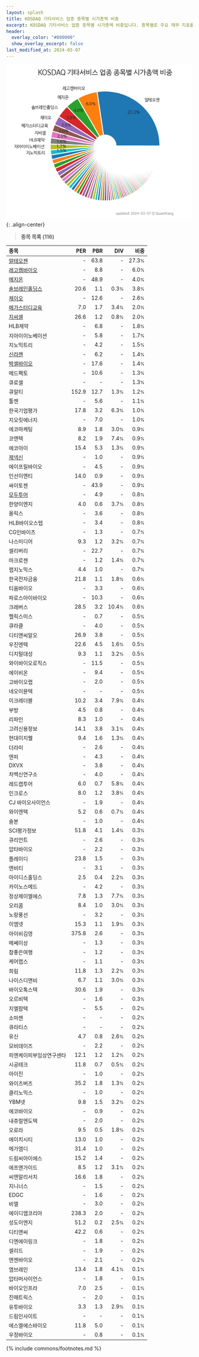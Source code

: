 ```yaml
---
layout: splash
title: KOSDAQ 기타서비스 업종 종목별 시가총액 비중
excerpt: KOSDAQ 기타서비스 업종 종목별 시가총액 비중입니다. 종목별로 주요 재무 지표를 함께 표시합니다.
header:
  overlay_color: "#800000"
  show_overlay_excerpt: false
last_modified_at: 2024-03-07
---
```



![KOSDAQ 기타서비스 업종 종목별 시가총액 비중](/stats/sector/images/kosdaq_업종_기타서비스_종목.png){: .align-center}


> **종목 목록 (116)**<a id="list"></a>

| **종목** | **PER** | **PBR** | **DIV** | **비중** |
| :------- | ------: | ------: | ------: | -------: |
| [알테오젠](/196170/) | - | 63.8 | - | 27.3<small>%</small> |
| [레고켐바이오](/141080/) | - | 8.8 | - | 6.0<small>%</small> |
| [메지온](/140410/) | - | 48.9 | - | 4.0<small>%</small> |
| [솔브레인홀딩스](/036830/) | 20.6 | 1.1 | 0.3<small>%</small> | 3.8<small>%</small> |
| [제이오](/418550/) | - | 12.6 | - | 2.6<small>%</small> |
| [메가스터디교육](/215200/) | 7.0 | 1.7 | 3.4<small>%</small> | 2.0<small>%</small> |
| [지씨셀](/144510/) | 26.6 | 1.2 | 0.8<small>%</small> | 2.0<small>%</small> |
| HLB제약 | - | 6.8 | - | 1.8<small>%</small> |
| 지아이이노베이션 | - | 5.8 | - | 1.7<small>%</small> |
| 지노믹트리 | - | 4.2 | - | 1.5<small>%</small> |
| [신라젠](/215600/) | - | 6.2 | - | 1.4<small>%</small> |
| [박셀바이오](/323990/) | - | 17.6 | - | 1.4<small>%</small> |
| 메드팩토 | - | 10.6 | - | 1.3<small>%</small> |
| 큐로셀 | - | - | - | 1.3<small>%</small> |
| 큐알티 | 152.9 | 12.7 | 1.3<small>%</small> | 1.2<small>%</small> |
| 툴젠 | - | 5.6 | - | 1.1<small>%</small> |
| 한국기업평가 | 17.8 | 3.2 | 6.3<small>%</small> | 1.0<small>%</small> |
| 지오릿에너지 | - | 7.0 | - | 1.0<small>%</small> |
| 에코마케팅 | 8.9 | 1.8 | 3.0<small>%</small> | 0.9<small>%</small> |
| 코엔텍 | 8.2 | 1.9 | 7.4<small>%</small> | 0.9<small>%</small> |
| 에코아이 | 15.4 | 5.3 | 1.3<small>%</small> | 0.9<small>%</small> |
| [제넥신](/095700/) | - | 1.0 | - | 0.9<small>%</small> |
| 에이프릴바이오 | - | 4.5 | - | 0.9<small>%</small> |
| 인선이엔티 | 14.0 | 0.9 | - | 0.9<small>%</small> |
| 싸이토젠 | - | 43.9 | - | 0.9<small>%</small> |
| [모두투어](/080160/) | - | 4.9 | - | 0.8<small>%</small> |
| 한양이엔지 | 4.0 | 0.6 | 3.7<small>%</small> | 0.8<small>%</small> |
| 올릭스 | - | 3.6 | - | 0.8<small>%</small> |
| HLB바이오스텝 | - | 3.4 | - | 0.8<small>%</small> |
| CG인바이츠 | - | 1.3 | - | 0.7<small>%</small> |
| 나스미디어 | 9.3 | 1.2 | 3.2<small>%</small> | 0.7<small>%</small> |
| 셀리버리 | - | 22.7 | - | 0.7<small>%</small> |
| 마크로젠 | - | 1.2 | 1.4<small>%</small> | 0.7<small>%</small> |
| 랩지노믹스 | 4.4 | 1.0 | - | 0.7<small>%</small> |
| 한국전자금융 | 21.8 | 1.1 | 1.8<small>%</small> | 0.6<small>%</small> |
| 티움바이오 | - | 3.3 | - | 0.6<small>%</small> |
| 파로스아이바이오 | - | 10.3 | - | 0.6<small>%</small> |
| 크레버스 | 28.5 | 3.2 | 10.4<small>%</small> | 0.6<small>%</small> |
| 헬릭스미스 | - | 0.7 | - | 0.5<small>%</small> |
| 큐라클 | - | 4.0 | - | 0.5<small>%</small> |
| 디티앤씨알오 | 26.9 | 3.8 | - | 0.5<small>%</small> |
| 우진엔텍 | 22.6 | 4.5 | 1.6<small>%</small> | 0.5<small>%</small> |
| 디지털대성 | 9.3 | 1.1 | 3.2<small>%</small> | 0.5<small>%</small> |
| 와이바이오로직스 | - | 11.5 | - | 0.5<small>%</small> |
| 에이비온 | - | 9.4 | - | 0.5<small>%</small> |
| 고바이오랩 | - | 2.0 | - | 0.5<small>%</small> |
| 네오이뮨텍 | - | - | - | 0.5<small>%</small> |
| 이크레더블 | 10.2 | 3.4 | 7.9<small>%</small> | 0.4<small>%</small> |
| 부방 | 4.5 | 0.8 | - | 0.4<small>%</small> |
| 리파인 | 8.3 | 1.0 | - | 0.4<small>%</small> |
| 고려신용정보 | 14.1 | 3.8 | 3.1<small>%</small> | 0.4<small>%</small> |
| 현대이지웰 | 9.4 | 1.6 | 1.3<small>%</small> | 0.4<small>%</small> |
| 더라미 | - | 2.6 | - | 0.4<small>%</small> |
| 엔피 | - | 4.3 | - | 0.4<small>%</small> |
| DXVX | - | 3.8 | - | 0.4<small>%</small> |
| 차백신연구소 | - | 4.0 | - | 0.4<small>%</small> |
| 레드캡투어 | 6.0 | 0.7 | 5.8<small>%</small> | 0.4<small>%</small> |
| 인크로스 | 8.0 | 1.2 | 3.8<small>%</small> | 0.4<small>%</small> |
| CJ 바이오사이언스 | - | 1.9 | - | 0.4<small>%</small> |
| 와이엔텍 | 5.2 | 0.6 | 0.7<small>%</small> | 0.4<small>%</small> |
| 솔본 | - | 1.0 | - | 0.4<small>%</small> |
| SCI평가정보 | 51.8 | 4.1 | 1.4<small>%</small> | 0.3<small>%</small> |
| 큐리언트 | - | 2.6 | - | 0.3<small>%</small> |
| 압타바이오 | - | 2.2 | - | 0.3<small>%</small> |
| 플레이디 | 23.8 | 1.5 | - | 0.3<small>%</small> |
| 엔비티 | - | 3.1 | - | 0.3<small>%</small> |
| 아이디스홀딩스 | 2.5 | 0.4 | 2.2<small>%</small> | 0.3<small>%</small> |
| 카이노스메드 | - | 4.2 | - | 0.3<small>%</small> |
| 정상제이엘에스 | 7.8 | 1.3 | 7.7<small>%</small> | 0.3<small>%</small> |
| 오리콤 | 8.4 | 1.0 | 3.0<small>%</small> | 0.3<small>%</small> |
| 노랑풍선 | - | 3.2 | - | 0.3<small>%</small> |
| 이엠넷 | 15.3 | 1.1 | 1.9<small>%</small> | 0.3<small>%</small> |
| 아이비김영 | 375.8 | 2.6 | - | 0.3<small>%</small> |
| 메쎄이상 | - | 1.3 | - | 0.3<small>%</small> |
| 참좋은여행 | - | 1.2 | - | 0.3<small>%</small> |
| 케어랩스 | - | 1.1 | - | 0.3<small>%</small> |
| 희림 | 11.8 | 1.3 | 2.2<small>%</small> | 0.3<small>%</small> |
| 나이스디앤비 | 6.7 | 1.1 | 3.0<small>%</small> | 0.3<small>%</small> |
| 바이오톡스텍 | 30.6 | 1.9 | - | 0.3<small>%</small> |
| 오르비텍 | - | 1.6 | - | 0.3<small>%</small> |
| 지엘팜텍 | - | 5.5 | - | 0.2<small>%</small> |
| 소마젠 | - | - | - | 0.2<small>%</small> |
| 큐라티스 | - | - | - | 0.2<small>%</small> |
| 유신 | 4.7 | 0.8 | 2.6<small>%</small> | 0.2<small>%</small> |
| 모비데이즈 | - | 2.2 | - | 0.2<small>%</small> |
| 피엔케이피부임상연구센타 | 12.1 | 1.2 | 1.2<small>%</small> | 0.2<small>%</small> |
| 시공테크 | 11.8 | 0.7 | 0.5<small>%</small> | 0.2<small>%</small> |
| 아이진 | - | 1.0 | - | 0.2<small>%</small> |
| 와이즈버즈 | 35.2 | 1.8 | 1.3<small>%</small> | 0.2<small>%</small> |
| 클리노믹스 | - | 1.0 | - | 0.2<small>%</small> |
| YBM넷 | 9.8 | 1.5 | 3.2<small>%</small> | 0.2<small>%</small> |
| 에코바이오 | - | 0.9 | - | 0.2<small>%</small> |
| 내츄럴엔도텍 | - | 2.0 | - | 0.2<small>%</small> |
| 오로라 | 9.5 | 0.5 | 1.8<small>%</small> | 0.2<small>%</small> |
| 에이치시티 | 13.0 | 1.0 | - | 0.2<small>%</small> |
| 메가엠디 | 31.4 | 1.0 | - | 0.2<small>%</small> |
| 드림씨아이에스 | 15.2 | 1.4 | - | 0.2<small>%</small> |
| 에프앤가이드 | 8.5 | 1.2 | 3.1<small>%</small> | 0.2<small>%</small> |
| 씨엔알리서치 | 16.6 | 1.8 | - | 0.2<small>%</small> |
| 지니너스 | - | 1.5 | - | 0.2<small>%</small> |
| EDGC | - | 1.6 | - | 0.2<small>%</small> |
| 비엘 | - | 3.0 | - | 0.2<small>%</small> |
| 에이디엠코리아 | 238.3 | 2.0 | - | 0.2<small>%</small> |
| 성도이엔지 | 51.2 | 0.2 | 2.5<small>%</small> | 0.2<small>%</small> |
| 디티앤씨 | 42.2 | 0.6 | - | 0.2<small>%</small> |
| 디엔에이링크 | - | 1.8 | - | 0.2<small>%</small> |
| 셀리드 | - | 1.9 | - | 0.2<small>%</small> |
| 엔젠바이오 | - | 2.1 | - | 0.2<small>%</small> |
| 엠브레인 | 13.4 | 1.8 | 4.1<small>%</small> | 0.1<small>%</small> |
| 압타머사이언스 | - | 1.8 | - | 0.1<small>%</small> |
| 바이오인프라 | 7.0 | 2.5 | - | 0.1<small>%</small> |
| 진매트릭스 | - | 2.0 | - | 0.1<small>%</small> |
| 유투바이오 | 3.3 | 1.3 | 2.9<small>%</small> | 0.1<small>%</small> |
| 드림인사이트 | - | - | - | 0.1<small>%</small> |
| 에스엘에스바이오 | 11.8 | 5.0 | - | 0.1<small>%</small> |
| 우정바이오 | - | 0.8 | - | 0.1<small>%</small> |

{% include commons/footnotes.md %}